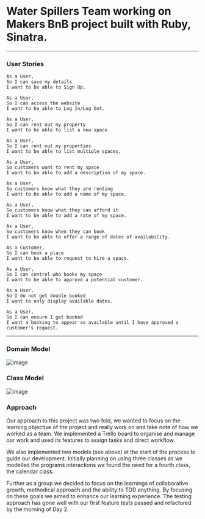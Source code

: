 # Water Spillers Team working on Makers BnB project built with Ruby, Sinatra.
---

### User Stories

```
As a User,
So I can save my details
I want to be able to Sign Up.
```
```
As a User,
So I can access the website
I want to be able to Log In/Log Out.
```
```
As a User,
So I can rent out my property
I want to be able to list a new space.
```
```
As a User,
So I can rent out my properties
I want to be able to list multiple spaces.
```
```
As a User,
So customers want to rent my space
I want to be able to add a description of my space.
```
```
As a User,
So customers know what they are renting
I want to be able to add a name of my space.
```
```
As a User,
So customers know what they can afford it
I want to be able to add a rate of my space.
```
```
As a User,
So customers know when they can book
I want to be able to offer a range of dates of availability.
```
```
As a Customer,
So I can book a place
I want to be able to request to hire a space.
```
```
As a User,
So I can control who books my space
I want to be able to approve a potential customer.
```
```
As a User,
So I do not get double booked
I want to only display available dates.
```  
```
As a User,
So I can ensure I get booked
I want a booking to appear as available until I have approved a customer's request.
```
---



### Domain Model ###

![image](https://user-images.githubusercontent.com/44489447/50907218-bdf47600-141e-11e9-96f5-03def7a339d0.png)

### Class Model ###

![image](https://user-images.githubusercontent.com/44489447/50969697-2c950a80-14d7-11e9-884b-93e5d1572051.png)


### Approach ###

Our approach to this project was two fold, we wanted to focus on the learning objective of the project and really work on and take note of how we worked as a team. We implemented a Trello board to organise and manage our work and used its features to assign tasks and direct workflow.

We also implemented two models (see above) at the start of the process to guide our development. Initially planning on using three classes as we modelled the programs interactions we found the need for a fourth class, the calendar class.

Further as a group we decided to focus on the learnings of collaborative growth, methodical approach and the ability to TDD anything. By focusing on these goals we aimed to enhance our learning experience. The testing approach has gone well with our first feature tests passed and refactored by the morning of Day 2.

